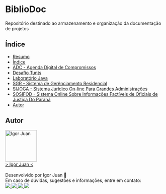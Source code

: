 # BiblioDoc
Repositório destinado ao armazenamento e organização da documentação de projetos

## Índice

<!--ts-->
   * [Resumo](#Documentação)  
   * [Índice](#Índice)  
   * [ADC - Agenda Digital de Compromissos](https://github.com/igorjuancc/documentacao/tree/main/ADC) 
   * [Desafio Tunts](https://github.com/igorjuancc/BiblioDoc/blob/main/desafio-tunts/TUNTS%20-%20DESAFIO%20DE%20PROGRAMA%C3%87%C3%83O%20-%20N%C3%ADVEL%201.pdf)
   * [Laboratório Java](https://github.com/igorjuancc/documentacao/tree/main/LaboratorioJava)
   * [SGR - Sistema de Gerênciamento Residencial](https://github.com/igorjuancc/documentacao/tree/main/SGR)   
   * [SIJOGA - Sistema Jurídico On-line Para Grandes Administrações](https://github.com/igorjuancc/BiblioDoc/blob/main/sijoga-sosifod/Trabalho%202020a%20-%20Sistemas%20Jur%C3%ADdicos.pdf)
   * [SOSIFOD - Sistema Online Sobre Informações Factíveis de Oficiais de Justiça Do Paraná](https://github.com/igorjuancc/BiblioDoc/blob/main/sijoga-sosifod/Trabalho%202020a%20-%20Sistemas%20Jur%C3%ADdicos.pdf)
   * [Autor](#Autor)  
<!--te-->

## Autor
<a href="https://br.linkedin.com/in/igor-juan-cordeiro-da-costa-2b4a77101">
<img src="https://avatars.githubusercontent.com/u/50890812?s=400&u=566e615dd1691c75eabd1dcb4ba749be82d1e86c&v=4" width="100px;" alt="Igor Juan" />
</a>
<br />
<a href="https://br.linkedin.com/in/igor-juan-cordeiro-da-costa-2b4a77101" target="_blank"> > Igor Juan < </a><br /><br />
Desenvolvido por Igor Juan 🤙<br />
Em caso de dúvidas, sugestões e informações, entre em contato: <br /> 
<a href="https://br.linkedin.com/in/igor-juan-cordeiro-da-costa-2b4a77101" target="_blank"> <img src="https://img.shields.io/badge/LinkedIn-0077B5?style=for-the-badge&logo=linkedin&logoColor=white" target="_blank"> </a>
<a href="https://www.facebook.com/igorjuan.cordeirodacosta" target="_blank"> <img src="https://img.shields.io/badge/Facebook-1877F2?style=for-the-badge&logo=facebook&logoColor=white" target="_blank"> </a>
<a href="https://twitter.com/zig_cwb" target="_blank"> <img src="https://img.shields.io/badge/Twitter-1DA1F2?style=for-the-badge&logo=twitter&logoColor=white" target="_blank"> </a>
<a href="https://github.com/igorjuancc" target="_blank"> <img src="https://img.shields.io/badge/GitHub-100000?style=for-the-badge&logo=github&logoColor=white" target="_blank"> </a>
